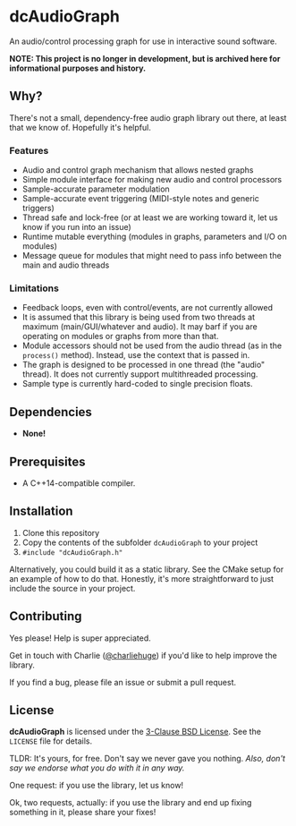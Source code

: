 # dcAudioGraph
An audio/control processing graph for use in interactive sound software.

**NOTE: This project is no longer in development, but is archived here for informational purposes and history.**

## Why?

There's not a small, dependency-free audio graph library out there, at least that we know of. Hopefully it's helpful.

### Features
* Audio and control graph mechanism that allows nested graphs
* Simple module interface for making new audio and control processors
* Sample-accurate parameter modulation
* Sample-accurate event triggering (MIDI-style notes and generic triggers)
* Thread safe and lock-free (or at least we are working toward it, let us know if you run into an issue)
* Runtime mutable everything (modules in graphs, parameters and I/O on modules)
* Message queue for modules that might need to pass info between the main and audio threads

### Limitations
* Feedback loops, even with control/events, are not currently allowed
* It is assumed that this library is being used from two threads at maximum (main/GUI/whatever and audio). It may barf if you are operating on modules or graphs from more than that.
* Module accessors should not be used from the audio thread (as in the `process()` method). Instead, use the context that is passed in.
* The graph is designed to be processed in one thread (the "audio" thread). It does not currently support multithreaded processing.
* Sample type is currently hard-coded to single precision floats.

## Dependencies
* **None!**

## Prerequisites
* A C++14-compatible compiler.

## Installation
1. Clone this repository
2. Copy the contents of the subfolder `dcAudioGraph` to your project
3. `#include "dcAudioGraph.h"`

Alternatively, you could build it as a static library. See the CMake setup for an example of how to do that. Honestly, it's more straightforward to just include the source in your project.

## Contributing
Yes please! Help is super appreciated. 

Get in touch with Charlie ([@charliehuge](https://twitter.com/charlieHUGE)) if you'd like to help improve the library.

If you find a bug, please file an issue or submit a pull request.

## License
**dcAudioGraph** is licensed under the [3-Clause BSD License](https://opensource.org/licenses/BSD-3-Clause). See the `LICENSE` file for details. 

TLDR: It's yours, for free. Don't say we never gave you nothing. *Also, don't say we endorse what you do with it in any way.*

One request: if you use the library, let us know!

Ok, two requests, actually: if you use the library and end up fixing something in it, please share your fixes!
